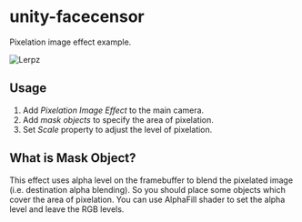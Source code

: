 unity-facecensor
================

Pixelation image effect example.

![Lerpz](http://cloud.github.com/downloads/keijiro/unity-facecensor/lerpz.png)

Usage
-----

1. Add *Pixelation Image Effect* to the main camera.
1. Add *mask objects* to specify the area of pixelation.
1. Set *Scale* property to adjust the level of pixelation.

What is Mask Object?
--------------------

This effect uses alpha level on the framebuffer to blend the pixelated image (i.e. destination alpha blending).
So you should place some objects which cover the area of pixelation.
You can use AlphaFill shader to set the alpha level and leave the RGB levels.
